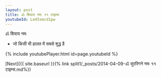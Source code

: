 ```yaml
---
layout: post
title: ॐ शिवाय नमः ११ टाइम्स
youtubeId: Le45xmcd1pw
---
```

 
 
 ॐ शिवाय नमः  
 
 -  जो किसी भी हालत में सबसे शुद्ध है 
 
  
 
  
 
 
 
 
 
 


{% include youtubePlayer.html id=page.youtubeId %}
 
[Next]({{ site.baseurl }}{% link  split1/_posts/2014-04-09-ॐ सुररिगने नमः ११ टाइम्स.md%})
 
